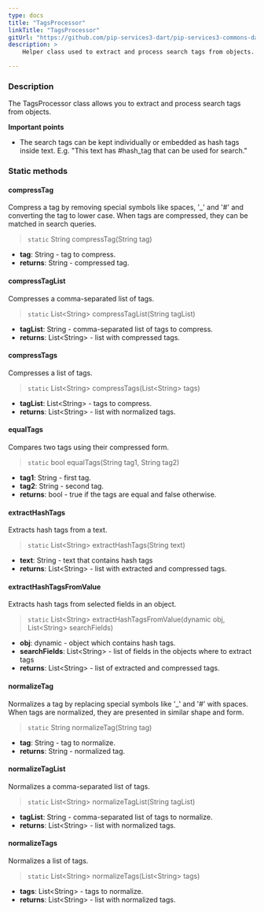 ```yaml
---
type: docs
title: "TagsProcessor"
linkTitle: "TagsProcessor"
gitUrl: "https://github.com/pip-services3-dart/pip-services3-commons-dart"
description: > 
    Helper class used to extract and process search tags from objects.

---
```


### Description

The TagsProcessor class allows you to extract and process search tags from objects.

**Important points**

- The search tags can be kept individually or embedded as hash tags inside text. E.g. "This text has #hash_tag that can be used for search."

### Static methods

#### compressTag
Compress a tag by removing special symbols like spaces, '_' and '#'
and converting the tag to lower case.
When tags are compressed, they can be matched in search queries.

> `static` String compressTag(String tag)

- **tag**: String - tag to compress.
- **returns**: String - compressed tag.


#### compressTagList
Compresses a comma-separated list of tags.

> `static` List\<String\> compressTagList(String tagList)

- **tagList**: String - comma-separated list of tags to compress.
- **returns**: List\<String\> - list with compressed tags.


#### compressTags
Compresses a list of tags.

> `static` List\<String\> compressTags(List\<String\> tags)

- **tagList**: List\<String\> - tags to compress.
- **returns**: List\<String\> - list with normalized tags.


#### equalTags
Compares two tags using their compressed form.

> `static` bool equalTags(String tag1, String tag2)

- **tag1**: String - first tag.
- **tag2**: String - second tag.
- **returns**: bool - true if the tags are equal and false otherwise.


#### extractHashTags
Extracts hash tags from a text.

> `static` List\<String\> extractHashTags(String text)

- **text**: String - text that contains hash tags
- **returns**: List\<String\> - list with extracted and compressed tags.


#### extractHashTagsFromValue
Extracts hash tags from selected fields in an object.

> `static` List\<String\> extractHashTagsFromValue(dynamic obj, List\<String\> searchFields)

- **obj**: dynamic - object which contains hash tags.
- **searchFields**: List\<String\> - list of fields in the objects where to extract tags
- **returns**: List\<String\> - list of extracted and compressed tags.


#### normalizeTag
Normalizes a tag by replacing special symbols like '_' and '#' with spaces.
When tags are normalized, they are presented in similar shape and form.

> `static` String normalizeTag(String tag)

- **tag**: String - tag to normalize.
- **returns**: String - normalized tag.


#### normalizeTagList
Normalizes a comma-separated list of tags.

> `static` List\<String\> normalizeTagList(String tagList)

- **tagList**: String - comma-separated list of tags to normalize.
- **returns**: List\<String\> - list with normalized tags.


#### normalizeTags
Normalizes a list of tags.

> `static` List\<String\> normalizeTags(List\<String\> tags)

- **tags**: List\<String\> - tags to normalize.
- **returns**: List\<String\> - list with normalized tags.
